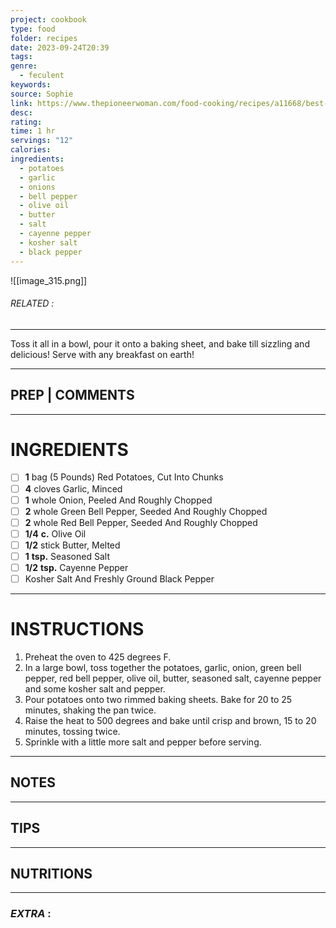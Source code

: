 ```yaml
---
project: cookbook
type: food
folder: recipes
date: 2023-09-24T20:39
tags: 
genre:
  - feculent
keywords: 
source: Sophie
link: https://www.thepioneerwoman.com/food-cooking/recipes/a11668/best-breakfast-potatoes-ever/
desc: 
rating: 
time: 1 hr
servings: "12"
calories: 
ingredients:
  - potatoes
  - garlic
  - onions
  - bell pepper
  - olive oil
  - butter
  - salt
  - cayenne pepper
  - kosher salt
  - black pepper
---
```


![[image_315.png]]
###### *RELATED* : 
---
Toss it all in a bowl, pour it onto a baking sheet, and bake till sizzling and delicious! Serve with any breakfast on earth!

---
## PREP | COMMENTS



---
# INGREDIENTS

- [ ] **1** bag (5 Pounds) Red Potatoes, Cut Into Chunks
- [ ] **4** cloves Garlic, Minced
- [ ] **1** whole Onion, Peeled And Roughly Chopped
- [ ] **2** whole Green Bell Pepper, Seeded And Roughly Chopped
- [ ] **2** whole Red Bell Pepper, Seeded And Roughly Chopped
- [ ] **1/4** **c.** Olive Oil
- [ ] **1/2** stick Butter, Melted
- [ ] **1** **tsp.** Seasoned Salt
- [ ] **1/2** **tsp.** Cayenne Pepper
- [ ] Kosher Salt And Freshly Ground Black Pepper

---
# INSTRUCTIONS

1. Preheat the oven to 425 degrees F.  
2. In a large bowl, toss together the potatoes, garlic, onion, green bell pepper, red bell pepper, olive oil, butter, seasoned salt, cayenne pepper and some kosher salt and pepper.  
3. Pour potatoes onto two rimmed baking sheets. Bake for 20 to 25 minutes, shaking the pan twice.  
4. Raise the heat to 500 degrees and bake until crisp and brown, 15 to 20 minutes, tossing twice.  
5. Sprinkle with a little more salt and pepper before serving.

---
## NOTES



---
## TIPS



---
## NUTRITIONS



---
### *EXTRA* :



